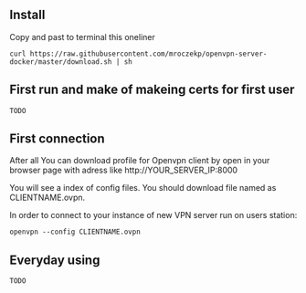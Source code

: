 ## Install

Copy and past to terminal this oneliner 

```
curl https://raw.githubusercontent.com/mroczekp/openvpn-server-docker/master/download.sh | sh 
```




## First run and make of makeing certs for first user

```
TODO
```


## First connection


After all You can download profile for Openvpn client by open in your browser page with adress like http://YOUR_SERVER_IP:8000

You will see a index of config files. You should download file named as CLIENTNAME.ovpn.

In order to connect to your instance of new VPN server run on users station: 

```
openvpn --config CLIENTNAME.ovpn
```


## Everyday using

```
TODO
```









